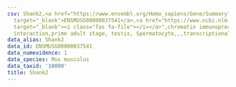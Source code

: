 ```yaml
---
csv: Shank2,<a href="https://www.ensembl.org/Homo_sapiens/Gene/Summary?db=core;g=ENSMUSG00000037541"
  target="_blank">ENSMUSG00000037541</a>,<a href="https://www.ncbi.nlm.nih.gov/pubmed/25450459"
  target="_blank"><i class="fas fa-file"></i></a>",chromatin immunoprecipitation assay,direct
  interaction,prime adult stage, testis, Spermatocyte,,,transcriptional regulation,
data_alias: Shank2
data_id: ENSMUSG00000037541
data_numevidence: 1
data_species: Mus musculus
data_taxid: '10090'
title: Shank2
---
```

